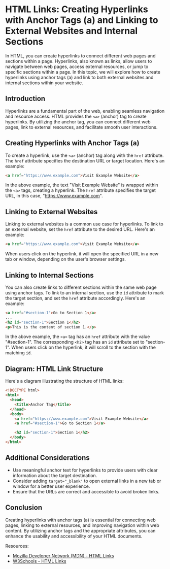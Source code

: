 # HTML Links: Creating Hyperlinks with Anchor Tags (a) and Linking to External Websites and Internal Sections

In HTML, you can create hyperlinks to connect different web pages and sections within a page. Hyperlinks, also known as links, allow users to navigate between web pages, access external resources, or jump to specific sections within a page. In this topic, we will explore how to create hyperlinks using anchor tags (a) and link to both external websites and internal sections within your website.

## Introduction

Hyperlinks are a fundamental part of the web, enabling seamless navigation and resource access. HTML provides the `<a>` (anchor) tag to create hyperlinks. By utilizing the anchor tag, you can connect different web pages, link to external resources, and facilitate smooth user interactions.

## Creating Hyperlinks with Anchor Tags (a)

To create a hyperlink, use the `<a>` (anchor) tag along with the `href` attribute. The `href` attribute specifies the destination URL or target location. Here's an example:

```html
<a href="https://www.example.com">Visit Example Website</a>
```

In the above example, the text "Visit Example Website" is wrapped within the `<a>` tags, creating a hyperlink. The `href` attribute specifies the target URL, in this case, "https://www.example.com".

## Linking to External Websites

Linking to external websites is a common use case for hyperlinks. To link to an external website, set the `href` attribute to the desired URL. Here's an example:

```html
<a href="https://www.example.com">Visit Example Website</a>
```

When users click on the hyperlink, it will open the specified URL in a new tab or window, depending on the user's browser settings.

## Linking to Internal Sections

You can also create links to different sections within the same web page using anchor tags. To link to an internal section, use the `id` attribute to mark the target section, and set the `href` attribute accordingly. Here's an example:

```html
<a href="#section-1">Go to Section 1</a>
...
<h2 id="section-1">Section 1</h2>
<p>This is the content of section 1.</p>
```

In the above example, the `<a>` tag has an `href` attribute with the value "#section-1". The corresponding `<h2>` tag has an `id` attribute set to "section-1". When users click on the hyperlink, it will scroll to the section with the matching `id`.

## Diagram: HTML Link Structure

Here's a diagram illustrating the structure of HTML links:

```html
<!DOCTYPE html>
<html>
  <head>
    <title>Anchor Tag</title>
  </head>
  <body>
    <a href="https://www.example.com">Visit Example Website</a>
    <a href="#section-1">Go to Section 1</a>

    <h2 id="section-1">Section 1</h2>
  </body>
</html>
```

## Additional Considerations

- Use meaningful anchor text for hyperlinks to provide users with clear information about the target destination.
- Consider adding `target="_blank"` to open external links in a new tab or window for a better user experience.
- Ensure that the URLs are correct and accessible to avoid broken links.

## Conclusion

Creating hyperlinks with anchor tags (a) is essential for connecting web pages, linking to external resources, and improving navigation within web content. By utilizing anchor tags and the appropriate attributes, you can enhance the usability and accessibility of your HTML documents.

Resources:
- [Mozilla Developer Network (MDN) - HTML Links](https://developer.mozilla.org/en-US/docs/Web/HTML/Element/a)
- [W3Schools - HTML Links](https://www.w3schools.com/html/html_links.asp)